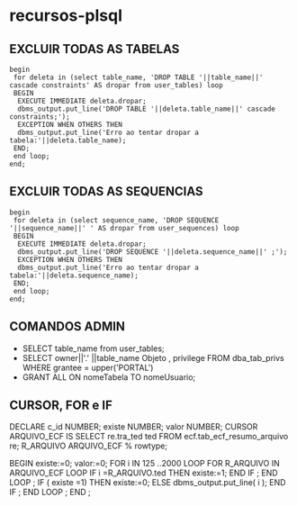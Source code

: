 # recursos-plsql

## EXCLUIR TODAS AS TABELAS

    begin
     for deleta in (select table_name, 'DROP TABLE '||table_name||' cascade constraints' AS dropar from user_tables) loop
     BEGIN
      EXECUTE IMMEDIATE deleta.dropar;
      dbms_output.put_line('DROP TABLE '||deleta.table_name||' cascade constraints;');
      EXCEPTION WHEN OTHERS THEN
      dbms_output.put_line('Erro ao tentar dropar a tabela:'||deleta.table_name);
     END;
     end loop;
    end;

## EXCLUIR TODAS AS SEQUENCIAS

    begin
     for deleta in (select sequence_name, 'DROP SEQUENCE '||sequence_name||' ' AS dropar from user_sequences) loop
     BEGIN
      EXECUTE IMMEDIATE deleta.dropar;
      dbms_output.put_line('DROP SEQUENCE '||deleta.sequence_name||' ;');
      EXCEPTION WHEN OTHERS THEN
      dbms_output.put_line('Erro ao tentar dropar a tabela:'||deleta.sequence_name);
     END;
     end loop;
    end;


## COMANDOS ADMIN
- SELECT table_name from user_tables;
- SELECT owner||'.' ||table_name Objeto , privilege FROM dba_tab_privs WHERE grantee = upper('PORTAL')
- GRANT ALL ON  nomeTabela TO nomeUsuario;


## CURSOR, FOR e IF 

DECLARE
    c_id NUMBER;
    existe NUMBER;
    valor NUMBER;
  CURSOR ARQUIVO_ECF IS
      SELECT   re.tra_ted ted
      FROM ecf.tab_ecf_resumo_arquivo re;
  R_ARQUIVO     ARQUIVO_ECF % rowtype;


BEGIN
   existe:=0;
   valor:=0;
   FOR i IN 125 ..2000 LOOP
     FOR R_ARQUIVO IN ARQUIVO_ECF LOOP
        IF i =R_ARQUIVO.ted THEN
           existe:=1;
        END IF ;
     END LOOP ;
    IF ( existe =1) THEN
          existe:=0;
     ELSE
        dbms_output.put_line( i );
     END IF ;
   END LOOP ;
END ;

